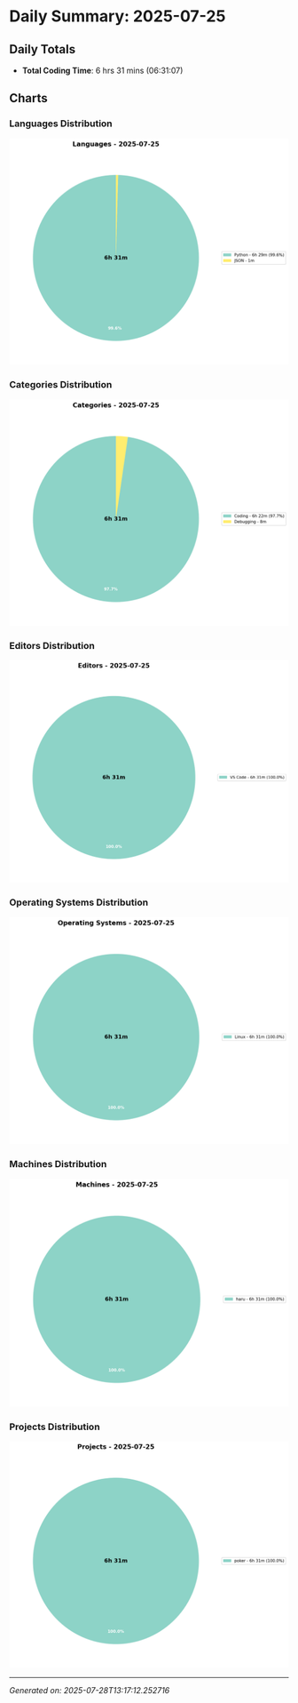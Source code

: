 # Daily Summary: 2025-07-25

## Daily Totals
- **Total Coding Time**: 6 hrs 31 mins (06:31:07)

## Charts

### Languages Distribution
![Languages](charts/languages_-_2025-07-25.png)

### Categories Distribution
![Categories](charts/categories_-_2025-07-25.png)

### Editors Distribution
![Editors](charts/editors_-_2025-07-25.png)

### Operating Systems Distribution
![Operating Systems](charts/operating_systems_-_2025-07-25.png)

### Machines Distribution
![Machines](charts/machines_-_2025-07-25.png)

### Projects Distribution
![Projects](charts/projects_-_2025-07-25.png)

---
*Generated on: 2025-07-28T13:17:12.252716*
